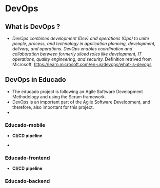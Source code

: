 # DevOps

## What is DevOps ?
- *DevOps combines development (Dev) and operations (Ops) to unite people, process, and technology in application planning, development, delivery, and operations. DevOps enables coordination and collaboration between formerly siloed roles like development, IT operations, quality engineering, and security.* Definition retrived from Microsoft, https://learn.microsoft.com/en-us/devops/what-is-devops


## DevOps in Educado
- The educado project is following an Agile Software Development Methodology and using the Scrum framework.
- DevOps is an important part of the Agile Software Development, and therefore, also important for this project.
- 

### Educado-mobile

  * **CI/CD pipeline**

  * 

### Educado-frontend

  * **CI/CD pipeline**

### Educado-backend
